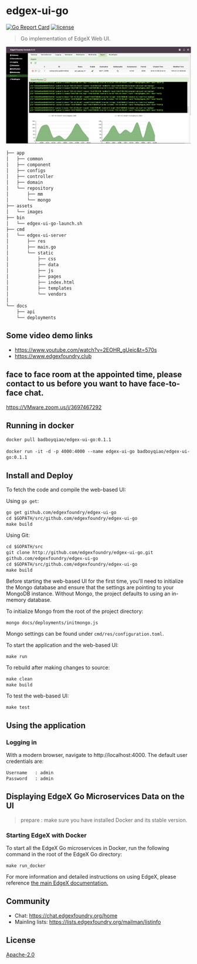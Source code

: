# edgex-ui-go
[![Go Report Card](https://goreportcard.com/badge/github.com/edgexfoundry/edgex-ui-go)](https://goreportcard.com/report/github.com/edgexfoundry/edgex-ui-go) [![license](https://img.shields.io/badge/license-Apache%20v2.0-blue.svg)](LICENSE)
> Go implementation of EdgeX Web UI.

<p align="center">
  <img src ="assets/images/export.png" />
</p>

```
├── app
│   ├── common
│   ├── component
│   ├── configs
│   ├── controller
│   ├── domain
│   └── repository
│       ├── mm
│       └── mongo
├── assets
│   └── images
├── bin
│   └── edgex-ui-go-launch.sh
├── cmd
│   └── edgex-ui-server
│       ├── res
│       ├── main.go
│       └── static
│           ├── css
│           ├── data
│           ├── js
│           ├── pages
│           ├── index.html
│           ├── templates
│           └── vendors       
│               
└── docs
    ├── api
    └── deployments
```


## Some video demo links

* https://www.youtube.com/watch?v=2EOHR_gUeic&t=570s
* https://www.edgexfoundry.club

## face to face room at the appointed time, please contact to us before you want to have face-to-face chat.

https://VMware.zoom.us/j/3697467292

## Running in docker

```
docker pull badboyqiao/edgex-ui-go:0.1.1

docker run -it -d -p 4000:4000 --name edgex-ui-go badboyqiao/edgex-ui-go:0.1.1
```

## Install and Deploy

To fetch the code and compile the web-based UI:

Using `go get`:
```
go get github.com/edgexfoundry/edgex-ui-go
cd $GOPATH/src/github.com/edgexfoundry/edgex-ui-go
make build
```

Using Git:
```
cd $GOPATH/src
git clone http://github.com/edgexfoundry/edgex-ui-go.git github.com/edgexfoundry/edgex-ui-go
cd $GOPATH/src/github.com/edgexfoundry/edgex-ui-go
make build
```

Before starting the web-based UI for the first time, you'll need to initialize the Mongo database and ensure that the settings are pointing to your MongoDB instance.
Without Mongo, the project defaults to using an in-memory database.

To initialize Mongo from the root of the project directory:

```
mongo docs/deployments/initmongo.js
```

Mongo settings can be found under `cmd/res/configuration.toml`.

To start the application and the web-based UI:

```
make run
```

To rebuild after making changes to source:

```
make clean
make build
```

To test the web-based UI:

```
make test
```

## Using the application

### Logging in

With a modern browser, navigate to http://localhost:4000.
The default user credentials are:

```
Username   : admin
Password   : admin
```

## Displaying EdgeX Go Microservices Data on the UI

> prepare : make sure you have installed Docker and its stable version.

### Starting EdgeX with Docker

To start all the EdgeX Go microservices in Docker, run the following command in the root of the EdgeX Go directory:

```
make run_docker
```

For more information and detailed instructions on using EdgeX, please reference [the main EdgeX documentation.](https://nexus.edgexfoundry.org/content/sites/docs/staging/master/docs/_build/html/#)

## Community
- Chat: https://chat.edgexfoundry.org/home
- Mainling lists: https://lists.edgexfoundry.org/mailman/listinfo

## License
[Apache-2.0](LICENSE)
